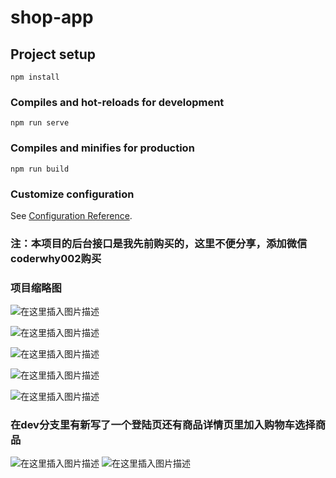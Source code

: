 # shop-app

## Project setup
```
npm install
```

### Compiles and hot-reloads for development
```
npm run serve
```

### Compiles and minifies for production
```
npm run build
```

### Customize configuration
See [Configuration Reference](https://cli.vuejs.org/config/).

### 注：本项目的后台接口是我先前购买的，这里不便分享，添加微信coderwhy002购买
### 项目缩略图
![在这里插入图片描述](https://img-blog.csdnimg.cn/20200509084126987.png?x-oss-process=image/watermark,type_ZmFuZ3poZW5naGVpdGk,shadow_10,text_aHR0cHM6Ly9ibG9nLmNzZG4ubmV0L1NoYW5nTVk5Nw==,size_16,color_FFFFFF,t_70)

![在这里插入图片描述](https://img-blog.csdnimg.cn/20200509084338422.png?x-oss-process=image/watermark,type_ZmFuZ3poZW5naGVpdGk,shadow_10,text_aHR0cHM6Ly9ibG9nLmNzZG4ubmV0L1NoYW5nTVk5Nw==,size_16,color_FFFFFF,t_70)

![在这里插入图片描述](https://img-blog.csdnimg.cn/20200509084817353.png?x-oss-process=image/watermark,type_ZmFuZ3poZW5naGVpdGk,shadow_10,text_aHR0cHM6Ly9ibG9nLmNzZG4ubmV0L1NoYW5nTVk5Nw==,size_16,color_FFFFFF,t_70)

![在这里插入图片描述](https://img-blog.csdnimg.cn/20200509085033236.png?x-oss-process=image/watermark,type_ZmFuZ3poZW5naGVpdGk,shadow_10,text_aHR0cHM6Ly9ibG9nLmNzZG4ubmV0L1NoYW5nTVk5Nw==,size_16,color_FFFFFF,t_70)

![在这里插入图片描述](https://img-blog.csdnimg.cn/20200509085107365.png?x-oss-process=image/watermark,type_ZmFuZ3poZW5naGVpdGk,shadow_10,text_aHR0cHM6Ly9ibG9nLmNzZG4ubmV0L1NoYW5nTVk5Nw==,size_16,color_FFFFFF,t_70)

### 在dev分支里有新写了一个登陆页还有商品详情页里加入购物车选择商品
![在这里插入图片描述](https://img-blog.csdnimg.cn/20200525130716443.png)
![在这里插入图片描述](https://img-blog.csdnimg.cn/20200525130803499.png)

